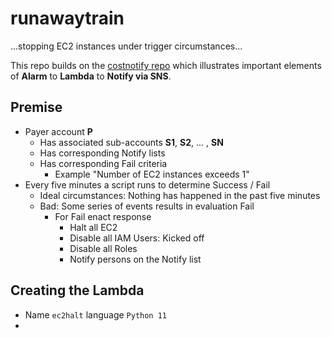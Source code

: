 # runawaytrain
...stopping EC2 instances under trigger circumstances...


This repo builds on the [costnotify repo](https://github.com/robfatland/costnotify) which illustrates
important elements of **Alarm** to **Lambda** to **Notify via SNS**.

## Premise

- Payer account **P**
    - Has associated sub-accounts **S1**, **S2**, ... , **SN**
    - Has corresponding Notify lists
    - Has corresponding Fail criteria
        - Example "Number of EC2 instances exceeds 1"
- Every five minutes a script runs to determine Success / Fail
    - Ideal circumstances: Nothing has happened in the past five minutes
    - Bad: Some series of events results in evaluation Fail
        - For Fail enact response
            - Halt all EC2
            - Disable all IAM Users: Kicked off
            - Disable all Roles
            - Notify persons on the Notify list
         
## Creating the Lambda

- Name `ec2halt` language `Python 11`
- 

